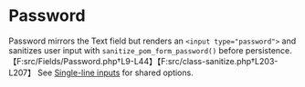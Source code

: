 # Password

Password mirrors the Text field but renders an `<input type="password">` and sanitizes user input with `sanitize_pom_form_password()` before persistence.【F:src/Fields/Password.php†L9-L44】【F:src/class-sanitize.php†L203-L207】 See [Single-line inputs](../fields.md#single-line-inputs) for shared options.
